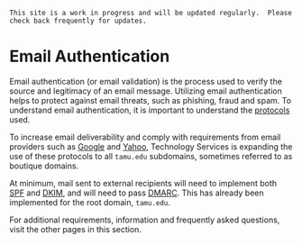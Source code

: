 ```admonish info
This site is a work in progress and will be updated regularly.  Please check back frequently for updates.
```

# Email Authentication

Email authentication (or email validation) is the process used to verify the source and legitimacy of an email message.  Utilizing email authentication helps to protect against email threats, such as phishing, fraud and spam.  To understand email authentication, it is important to understand the [protocols](./email/protocols.md) used.

To increase email deliverability and comply with requirements from email providers such as [Google](https://support.google.com/mail/answer/81126?hl=en#:~:text=1%20Set%20up%20SPF%20and%20DKIM%20email%20authentication,rate%20of%200.30%25%20or%20higher.%20...%20More%20items) and [Yahoo](https://senders.yahooinc.com/best-practices/), Technology Services is expanding the use of these protocols to all ```tamu.edu``` subdomains, sometimes referred to as boutique domains.

At minimum, mail sent to external recipients will need to implement both [SPF](./email/spf.md) and [DKIM](./email/dkim.md), and will need to pass [DMARC](./email/dmarc.md). This has already been implemented for the root domain, `tamu.edu`.

For additional requirements, information and frequently asked questions, visit the other pages in this section.